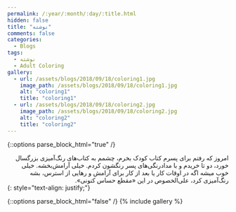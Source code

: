 ```yaml
---
permalink: /:year/:month/:day/:title.html
hidden: false
title: "نوشته"
comments: false
categories:
  - Blogs
tags:
  - نوشته
  - Adult Coloring
gallery:
  - url: /assets/blogs/2018/09/18/coloring1.jpg
    image_path: /assets/blogs/2018/09/18/coloring1.jpg
    alt: "coloring1"
    title: "coloring1"
  - url: /assets/blogs/2018/09/18/coloring2.jpg
    image_path: /assets/blogs/2018/09/18/coloring2.jpg
    alt: "coloring2"
    title: "coloring2"
---
```


{::options parse_block_html="true" /}
<div dir='rtl' align='right'>
امروز که رفتم برای پسرم کتاب کودک بخرم، چشمم به کتاب‌های رنگ‌آمیزی بزرگسال خورد، دو تا خریدم و با مدادرنگی‌های پسر رنگشون کردم. خیلی آرامش‌بخشه. خیلی خوب میشه اگه در اوقات کار یا بعد از کار برای آرامش و رهایی از استرس، بشه رنگ‌آمیزی کرد، علی‌الخصوص در این «مقطع حساس کنونی».
</div>
{: style="text-align: justify;"}

{::options parse_block_html="false" /}
{% include gallery %}
